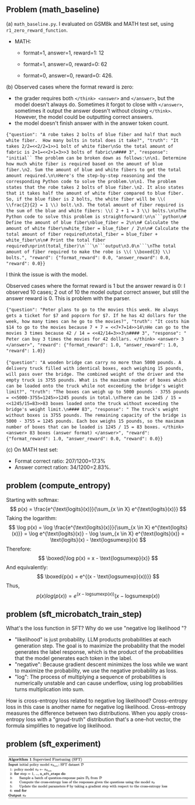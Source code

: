 ## Problem (math_baseline)

(a) `math_baseline.py`. I evaluated on GSM8k and MATH test set, using `r1_zero_reward_function`.

* MATH:

  * format=1, answer=1, reward=1: 12

  * format=1, answer=0, reward=0: 62

  * format=0, answer=0, reward=0: 426.

(b) Observed cases where the format reward is zero: 

* the grader requires both `</think> <answer>` and `</answer>`, but the model doesn't always do. Sometimes it forgot to close with `</answer>`, sometimes it output the answer doesn't without closing `</think>`. However, the model could be outputting correct answers.
* the model doesn't finish answer with in the answer token count. 

```
{"question": "A robe takes 2 bolts of blue fiber and half that much white fiber.  How many bolts in total does it take?", "truth": "It takes 2/2=<<2/2=1>>1 bolt of white fiber\nSo the total amount of fabric is 2+1=<<2+1=3>>3 bolts of fabric\n#### 3", "response": "initial`` The problem can be broken down as follows:\n\n1. Determine how much white fiber is required based on the amount of blue fiber.\n2. Sum the amount of blue and white fibers to get the total amount required.\n\nHere's the step-by-step reasoning and the corresponding Python code to solve the problem.\n\n1. The problem states that the robe takes 2 bolts of blue fiber.\n2. It also states that it takes half the amount of white fiber compared to blue fiber. So, if the blue fiber is 2 bolts, the white fiber will be \\( \\frac{2}{2} = 1 \\) bolt.\n3. The total amount of fiber required is the sum of the blue and white fibers: \\( 2 + 1 = 3 \\) bolts.\n\nThe Python code to solve this problem is straightforward:\n\n```python\n# Define the amount of blue fiber\nblue_fiber = 2\n\n# Calculate the amount of white fiber\nwhite_fiber = blue_fiber / 2\n\n# Calculate the total amount of fiber required\ntotal_fiber = blue_fiber + white_fiber\n\n# Print the total fiber required\nprint(total_fiber)\n```\n```output\n3.0\n```\nThe total amount of fiber required to make the robe is \\( \\boxed{3} \\) bolts.", "reward": {"format_reward": 0.0, "answer_reward": 0.0, "reward": 0.0}}
```

I think the issue is with the model.

Observed cases where the format reward is 1 but the answer reward is 0: I observed 10 cases; 2 out of 10 the model output correct answer, but still the answer reward is 0. This is problem with the parser. 

```
{"question": "Peter plans to go to the movies this week. He always gets a ticket for $7 and popcorn for $7. If he has 42 dollars for the week, how many times can he go to the movies?", "truth": "It costs him $14 to go to the movies because 7 + 7 = <<7+7=14>>14\nHe can go to the movies 3 times because 42 / 14 = <<42/14=3>>3\n#### 3", "response": " Peter can buy 3 times the movies for 42 dollars. </think> <answer> 3 </answer>", "reward": {"format_reward": 1.0, "answer_reward": 1.0, "reward": 1.0}}

{"question": "A wooden bridge can carry no more than 5000 pounds. A delivery truck filled with identical boxes, each weighing 15 pounds, will pass over the bridge. The combined weight of the driver and the empty truck is 3755 pounds. What is the maximum number of boxes which can be loaded onto the truck while not exceeding the bridge's weight limit?", "truth": "The boxes can weigh up to 5000 pounds - 3755 pounds = <<5000-3755=1245>>1245 pounds in total.\nThere can be 1245 / 15 = <<1245/15=83>>83 boxes loaded onto the truck without exceeding the bridge's weight limit.\n#### 83", "response": " The truck's weight without boxes is 3755 pounds. The remaining capacity of the bridge is 5000 - 3755 = 1245 pounds. Each box weighs 15 pounds, so the maximum number of boxes that can be loaded is 1245 / 15 = 83 boxes. </think> <answer> 83 boxes (answer format) </answer>", "reward": {"format_reward": 1.0, "answer_reward": 0.0, "reward": 0.0}}
```

(c) On MATH test set:

* Format correct ratio: 207/1200=17.3%
* Answer correct ration: 34/1200=2.83%.

## problem (compute_entropy)

Starting with softmax:
$$
p(x) = \frac{e^{\text{logits}(x)}}{\sum_{x \in X} e^{\text{logits}(x)}}
$$
Taking the logarithm:
$$
\log p(x) = \log \frac{e^{\text{logits}(x)}}{\sum_{x \in X} e^{\text{logits}(x)}} = \log e^{\text{logits}(x)} - \log \sum_{x \in X} e^{\text{logits}(x)} = \text{logits}(x) - \text{logsumexp}(x)
$$
Therefore:
$$
\boxed{\log p(x) = x - \text{logsumexp}(x)}
$$
And equivalently:
$$
\boxed{p(x) = e^{(x - \text{logsumexp}(x))}}
$$
Thus, 
$$
p(x)log(p(x)) = e^{(x - \text{logsumexp}(x))} (x - \text{logsumexp}(x))
$$

## problem (sft_microbatch_train_step)

What's the loss function in SFT? Why do we use "negative log likelihood "?

* "likelihood" is just probability. LLM products probabilities at each generation step. The goal is to maximize the probability that the model generates the label response, which is the product of the probabilities that the model generates each token in the label.
* "negative": Because gradient descent minimizes the loss while we want to maximize the probability, we use the negative probability as loss. 
* "log": The process of multiplying a sequence of probabilities is numerically unstable and can cause underflow, using log probabilities turns multiplication into sum. 

How is cross-entropy loss related to negative log likelihood? Cross-entropy loss in this case is another name for negative log likelihood. Cross-entropy measures the difference between two distributions. When you apply cross-entropy loss with a "groud-truth" distribution that's a one-hot vector, the formula simplifies to negative log likelihood.

## problem (sft_experiment)

![image-20250913143816985](https://raw.githubusercontent.com/yyin-dev/image_cloud/main/Picsee/image-20250913143816985_GQ5vNF.jpeg)